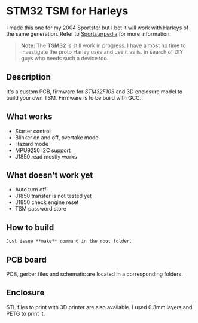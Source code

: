 # STM32 TSM for Harleys

I made this one for my 2004 Sportster but I bet it will work with Harleys of the same generation. Refer to  [Sportsterpedia](http://sportsterpedia.com/doku.php) for more information.

> **Note:** The **TSM32** is still work in progress. I have almost no time to investigate the proto Harley uses and use it as is. In search of DIY guys who needs such a device too.


## Description

It's a custom PCB, firmware for *STM32F103* and 3D enclosure model to build your own TSM. Firmware is to be build with GCC.


##  What works

* Starter control
* Blinker on and off, overtake mode
* Hazard mode
* MPU9250 I2C support
* J1850 read mostly works


## What doesn't work yet

* Auto turn off
* J1850 transfer is not tested yet
* J1850 check engine reset
* TSM password store

## How to build

    Just issue **make** command in the root folder.

## PCB board

PCB, gerber files and schematic are located in a corresponding folders.

## Enclosure

STL files to print with 3D printer are also available. I used 0.3mm layers and PETG to print it. 

